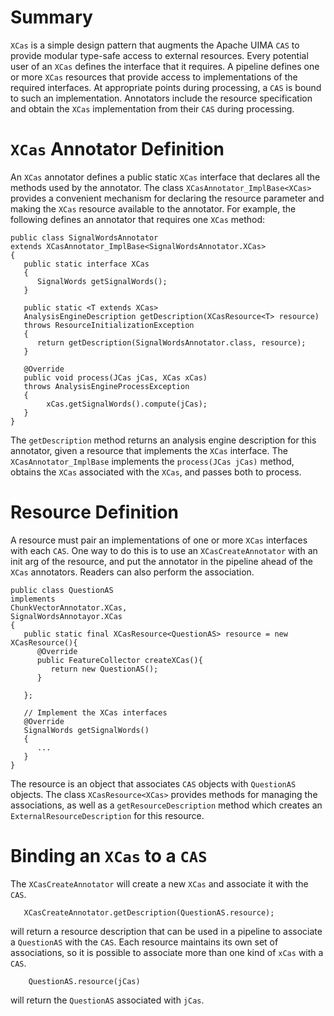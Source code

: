 # Summary
`XCas` is a simple design pattern that augments the Apache UIMA `CAS` to
provide modular type-safe access to external resources. Every potential user
of an `XCas` defines the interface that it requires. A pipeline defines one or
more `XCas` resources that provide access to implementations of the required
interfaces. At appropriate points during processing, a `CAS` is bound to such
an implementation. Annotators include the resource specification and obtain
the `XCas` implementation from their `CAS` during processing.

# `XCas` Annotator Definition
An `XCas` annotator defines a public static `XCas` interface that declares all the methods
used by the annotator.  The class `XCasAnnotator_ImplBase<XCas>` provides a convenient mechanism 
for declaring the resource parameter and making the `XCas` resource available to the annotator.
For example, the following defines an annotator that requires one `XCas` method:

```
public class SignalWordsAnnotator
extends XCasAnnotator_ImplBase<SignalWordsAnnotator.XCas> 
{
   public static interface XCas
   {
      SignalWords getSignalWords();
   }
	
   public static <T extends XCas> 
   AnalysisEngineDescription getDescription(XCasResource<T> resource)
   throws ResourceInitializationException 
   {
      return getDescription(SignalWordsAnnotator.class, resource);
   }

   @Override
   public void process(JCas jCas, XCas xCas) 
   throws AnalysisEngineProcessException 
   {
        xCas.getSignalWords().compute(jCas);
   }
}
```
The `getDescription` method returns an analysis engine description for this annotator, given a resource
that implements the `XCas` interface. The `XCasAnnotator_ImplBase` implements the `process(JCas jCas)`
method, obtains the `XCas` associated with the `XCas`, and passes both to process.
# Resource Definition
A resource must pair an implementations of one or more `XCas` interfaces with each `CAS`.  One way to
do this is to use an `XCasCreateAnnotator` with an init arg of the resource, and put the annotator
 in the pipeline ahead of the `XCas` annotators.  Readers can also perform the association.
```
public class QuestionAS 
implements
ChunkVectorAnnotator.XCas,
SignalWordsAnnotayor.XCas
{
   public static final XCasResource<QuestionAS> resource = new XCasResource(){
      @Override
      public FeatureCollector createXCas(){
         return new QuestionAS();
      }
      
   };

   // Implement the XCas interfaces
   @Override
   SignalWords getSignalWords()
   {
      ...
   }
}
```
The resource is an object that associates `CAS` objects with `QuestionAS` objects.  The class
`XCasResource<XCas>` provides methods for managing the associations,
as well as a `getResourceDescription` method which creates an `ExternalResourceDescription` for this resource.
# Binding an `XCas` to a `CAS`
The `XCasCreateAnnotator` will create a new `XCas` and associate it with the `CAS`.
```
   XCasCreateAnnotator.getDescription(QuestionAS.resource);
```
will return a resource description that can be used in a pipeline to associate a `QuestionAS` with
the `CAS`.  Each resource maintains its own set of associations, so it is possible to associate more than
one kind of `xCas` with a `CAS`.
```
    QuestionAS.resource(jCas)
```
will return the `QuestionAS` associated with `jCas`.
